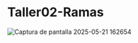 # Taller02-Ramas


![Captura de pantalla 2025-05-21 162654](https://github.com/user-attachments/assets/e77b819f-5e1c-4efe-84e7-6e28a5716246)
